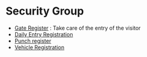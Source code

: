 # Security Group
- [Gate Register](GateRegister.md) : Take care of the entry of the visitor
- [Daily Entry Registration](DailyEntryRegistration.md) 
- [Punch register](PunchRegister.md)
- [Vehicle Registration](VehicleRegistration.md)